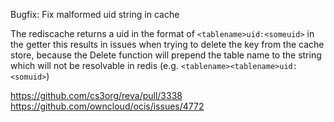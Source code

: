 Bugfix: Fix malformed uid string in cache

The rediscache returns a uid in the format of `<tablename>uid:<someuid>` in the getter
this results in issues when trying to delete the key from the cache store, because
the Delete function will prepend the table name to the string which will not be resolvable in redis
(e.g. `<tablename><tablename>uid:<somuid>`)

https://github.com/cs3org/reva/pull/3338
https://github.com/owncloud/ocis/issues/4772